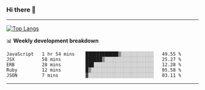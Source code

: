 ### Hi there 👋

-------
[![Top Langs](https://github-readme-stats.vercel.app/api/top-langs/?username=ashish-r)](https://github.com/anuraghazra/github-readme-stats)

📊 **Weekly development breakdown**
<!--START_SECTION:waka-->
```text
JavaScript   1 hr 54 mins    ████████████▒░░░░░░░░░░░░   49.55 % 
JSX          58 mins         ██████▒░░░░░░░░░░░░░░░░░░   25.27 % 
ERB          28 mins         ███░░░░░░░░░░░░░░░░░░░░░░   12.28 % 
Ruby         12 mins         █▒░░░░░░░░░░░░░░░░░░░░░░░   05.58 % 
JSON         7 mins          ▓░░░░░░░░░░░░░░░░░░░░░░░░   03.11 % 
```
<!--END_SECTION:waka-->
-------

<!--
**ashish-r/ashish-r** is a ✨ _special_ ✨ repository because its `README.md` (this file) appears on your GitHub profile.

Here are some ideas to get you started:

- 🔭 I’m currently working on ...
- 🌱 I’m currently learning ...
- 👯 I’m looking to collaborate on ...
- 🤔 I’m looking for help with ...
- 💬 Ask me about ...
- 📫 How to reach me: ...
- 😄 Pronouns: ...
- ⚡ Fun fact: ...
-->
